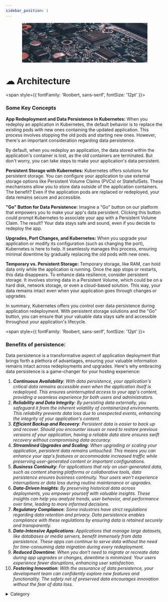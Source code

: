 ```yaml
---
sidebar_position: 1
---
```


<p align="center">
  <img src="/img/ohh.jpg" alt="Alt Text" width="400"/>
</p>

# ☁ Architecture

<span style={{ fontFamily: 'Roobert, sans-serif', fontSize: '12pt' }}>

### Some Key Concepts

**App Redeployment and Data Persistence in Kubernetes:** When you redeploy an application in Kubernetes, the default behavior is to replace the existing pods with new ones containing the updated application. This process involves stopping the old pods and starting new ones. However, there's an important consideration regarding data persistence.

By default, when you redeploy an application, the data stored within the application's container is lost, as the old containers are terminated. But don't worry, you can take steps to make your application's data persistent.

**Persistent Storage with Kubernetes:** Kubernetes offers solutions for persistent storage. You can configure your application to use external storage options like Persistent Volume Claims (PVCs) or StatefulSets. These mechanisms allow you to store data outside of the application containers. The benefit? Even if the application pods are replaced or redeployed, your data remains secure and accessible.

**"Go" Button for Data Persistence:** Imagine a "Go" button on our platform that empowers you to make your app's data persistent. Clicking this button could prompt Kubernetes to associate your app with a Persistent Volume Claim. The result? Your data stays safe and sound, even if you decide to redeploy the app.

**Upgrades, Port Changes, and Kubernetes:** When you upgrade your application or modify its configuration (such as changing the port), Kubernetes is here to help. It seamlessly manages this process, ensuring minimal downtime by gradually replacing the old pods with new ones.

**Temporary vs. Persistent Storage:** Temporary storage, like RAM, can hold data only while the application is running. Once the app stops or restarts, this data disappears. To enhance data resilience, consider persistent storage. It involves storing data in a Persistent Volume, which could be on a hard disk, network storage, or even a cloud-based solution. This way, your data remains intact even when your application goes through changes or upgrades.

In summary, Kubernetes offers you control over data persistence during application redeployment. With persistent storage solutions and the "Go" button, you can ensure that your valuable data stays safe and accessible throughout your application's lifecycle.

</span>


<span style={{ fontFamily: 'Roobert, sans-serif', fontSize: '12pt' }}>

### Benefits of persistence:

Data persistence is a transformative aspect of application deployment that brings forth a plethora of advantages, ensuring your valuable information remains intact across redeployments and upgrades. Here's why embracing data persistence is a game-changer for your hosting experience:

1. _**Continuous Availability**: With data persistence, your application's critical data remains accessible even when the application itself is redeployed. This ensures uninterrupted access to your app's content, providing a seamless experience for both users and administrators._
2. _**Reliability and Data Integrity**: By persisting data externally, you safeguard it from the inherent volatility of containerized environments. This reliability prevents data loss due to unexpected events, enhancing the integrity of your application's content._
3. _**Efficient Backup and Recovery**: Persistent data is easier to back up and recover. Should you encounter issues or need to restore previous versions of your application, having a reliable data store ensures swift recovery without compromising data accuracy._
4. _**Streamlined Upgrades and Scaling**: When upgrading or scaling your application, persistent data remains untouched. This means you can enhance your app's features or accommodate increased traffic while preserving user-generated content or important configurations._
5. _**Business Continuity**: For applications that rely on user-generated data, such as content sharing platforms or collaborative tools, data persistence ensures business continuity. Your users won't experience interruptions or data loss during routine maintenance or upgrades._
6. _**Data-Driven Insights**: By preserving historical data across deployments, you empower yourself with valuable insights. These insights can help you analyze trends, user behavior, and performance over time, leading to more informed decisions._
7. _**Regulatory Compliance**: Some industries have strict regulations regarding data retention and privacy. Data persistence enables compliance with these regulations by ensuring data is retained securely and transparently._
8. _**Data-Intensive Applications**: Applications that manage large datasets, like databases or media servers, benefit immensely from data persistence. These apps can continue to serve data without the need for time-consuming data migration during every redeployment._
9. _**Reduced Downtime**: When you don't need to migrate or recreate data during app upgrades or changes, downtime is minimized. Your users experience fewer disruptions, enhancing user satisfaction._
10. _**Fostering Innovation**: With the assurance of data persistence, your development team can confidently explore new features and functionality. The safety net of preserved data encourages innovation without the fear of data loss._

<details>

<summary>Category</summary>

Kubernetes, cloud computing, DevOps, cloud services, hosting platform, container orchestration, cloud infrastructure, cloud deployment, cloud management, cloud technology, cloud solutions&#x20;

</details>

</span>


